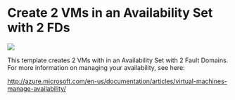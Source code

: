 # Create 2 VMs in an Availability Set with 2 FDs

<a href="https://portal.azure.com/#create/Microsoft.Template/uri/https%3A%2F%2Fraw.githubusercontent.com%2FDrewm3%2Fazure-quickstart-templates%2Fmaster%2F201-2-vms-2-FDs-no-resource-loops%2Fazuredeploy.json" target="_blank">
    <img src="http://azuredeploy.net/deploybutton.png"/>
</a>

This template creates 2 VMs with in an Availability Set with 2 Fault Domains. For more information on managing your availability, see here:

http://azure.microsoft.com/en-us/documentation/articles/virtual-machines-manage-availability/
